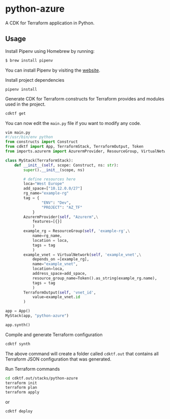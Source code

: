 # python-azure

A CDK for Terraform application in Python.

## Usage

Install Pipenv using Homebrew by running:

```bash
$ brew install pipenv
```

You can install Pipenv by visiting the [website](https://pipenv.pypa.io/en/latest/).

Install project dependencies

```shell
pipenv install
```

Generate CDK for Terraform constructs for Terraform provides and modules used in the project.

```bash
cdktf get
```

You can now edit the `main.py` file if you want to modify any code.

```python
vim main.py
#!/usr/bin/env python
from constructs import Construct
from cdktf import App, TerraformStack, TerraformOutput, Token
from imports.azurerm import AzurermProvider, ResourceGroup, VirtualNetwork

class MyStack(TerraformStack):
    def __init__(self, scope: Construct, ns: str):
        super().__init__(scope, ns)

        # define resources here
        loca="West Europe"
        add_space=["10.12.0.0/27"]
        rg_name="example-rg"
        tag = {
                "ENV": "Dev",
                "PROJECT": "AZ_TF"
            }
        AzurermProvider(self, "Azurerm",\
            features=[{}]
            )
        example_rg = ResourceGroup(self, 'example-rg',\
            name=rg_name,
            location = loca,
            tags = tag
            )
        example_vnet = VirtualNetwork(self, 'example_vnet',\
            depends_on =[example_rg],
            name="example_vnet",
            location=loca,
            address_space=add_space,
            resource_group_name=Token().as_string(example_rg.name),
            tags = tag
            )
        TerraformOutput(self, 'vnet_id',
            value=example_vnet.id
        )

app = App()
MyStack(app, "python-azure")

app.synth()
```

Compile and generate Terraform configuration

```bash
cdktf synth
```

The above command will create a folder called `cdktf.out` that contains all Terraform JSON configuration that was generated.

Run Terraform commands

```bash
cd cdktf.out/stacks/python-azure
terraform init
terraform plan
terraform apply
```

or

```bash
cdktf deploy
```

